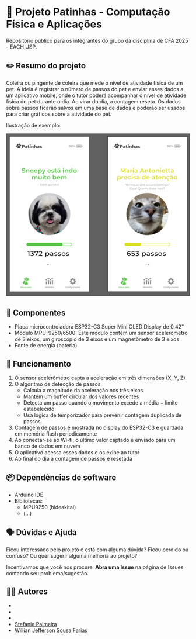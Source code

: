 # 🐾 Projeto Patinhas - Computação Física e Aplicações

Repositório público para os integrantes do grupo da disciplina de CFA 2025 - EACH USP.

## ✏️ Resumo do projeto

Coleira ou pingente de coleira que mede o nível de atividade física de um pet. A ideia é registrar o número de passos do pet e enviar esses dados a um aplicativo mobile, onde o tutor poderá acompanhar o nível de atividade física do pet durante o dia. Ao virar do dia, a contagem reseta. Os dados sobre passos ficarão salvos em uma base de dados e poderão ser usados para criar gráficos sobre a atividade do pet.

Ilustração de exemplo:

![Imagem da tela inicial do app](imagens/patinhas0.png)


## 🔧 Componentes

- Placa microcontroladora ESP32-C3 Super Mini OLED Display de 0.42''
- Módulo MPU-9250/6500: Este módulo contém um sensor acelerômetro de 3 eixos, um giroscópio de 3 eixos e um magnetômetro de 3 eixos
- Fonte de energia (bateria)


## 🚀 Funcionamento

1. O sensor acelerômetro capta a aceleração em três dimensões (X, Y, Z)
2. O algoritmo de detecção de passos:
   - Calcula a magnitude da aceleração nos três eixos
   - Mantém um buffer circular dos valores recentes
   - Detecta um passo quando o movimento excede a média + limite estabelecido
   - Usa lógica de temporizador para prevenir contagem duplicada de passos
4. Contagem de passos é mostrada no display do ESP32-C3 e guardada em memória flash periodicamente 
5. Ao conectar-se ao Wi-fi, o último valor captado é enviado para um banco de dados em nuvem
6. O aplicativo acessa esses dados e os exibe ao tutor
7. Ao final do dia a contagem de passos é resetada


## 📦 Dependências de software

- Arduino IDE
- Bibliotecas:
  -  MPU9250 (hideakitai)
  -  (...)
 
## 🗣️ Dúvidas e Ajuda

Ficou interessado pelo projeto e está com alguma dúvida? Ficou perdido ou confuso? Ou quer sugerir alguma melhoria ao projeto?

Incentivamos que você nos procure. **Abra uma Issue** na página de Issues contando seu problema/sugestão.

## 👨‍💻 Autores

- 
-
- 
- [Stefanie Palmeira](https://github.com/stepalmeira)
- [Willian Jefferson Sousa Farias](https://github.com/willianjsf)


